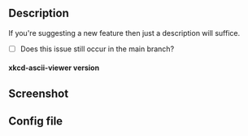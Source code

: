 ## Description

If you're suggesting a new feature then just a description will suffice.

- [ ] Does this issue still occur in the main branch?


#### xkcd-ascii-viewer version

## Screenshot

## Config file


